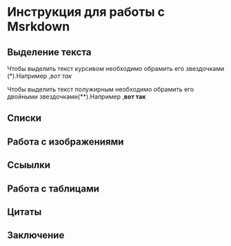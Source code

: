 # Инструкция для работы с Msrkdown

## Выделение текста

Чтобы выделить текст курсивом необходимо обрамить его звездочками (*).Например ,*вот так*

Чтобы выделить текст полужирным необходимо обрамить его двойными звездочками(**).Например ,**вот так**

## Списки

## Работа с изображениями

## Ссыылки

## Работа с таблицами

## Цитаты

## Заключение